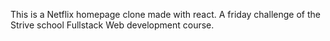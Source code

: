  This is a Netflix homepage clone made with react. A friday challenge of the Strive school Fullstack Web development course.
